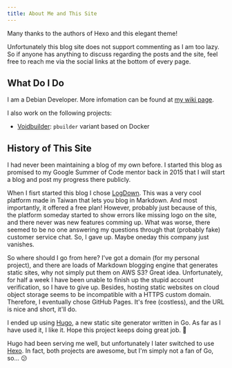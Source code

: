 ```yaml
---
title: About Me and This Site
---
```


Many thanks to the authors of Hexo and this elegant theme!

Unfortunately this blog site does not support commenting as I am too lazy. So if anyone has anything to discuss regarding the posts and the site, feel free to reach me via the social links at the bottom of every page.

What Do I Do
------------

I am a Debian Developer. More infomation can be found at [my wiki page](https://wiki.debian.org/KaichungYan).

I also work on the following projects:

* [Voidbuilder](https://www.npmjs.com/package/voidbuilder): `pbuilder` variant based on Docker

History of This Site
--------------------

I had never been maintaining a blog of my own before. I started this blog as promised to my Google Summer of Code mentor back in 2015 that I will start a blog and post my progress there publicly.

When I fisrt started this blog I chose [LogDown](https://logdown.com). This was a very cool platform made in Taiwan that lets you blog in Markdown. And most importantly, it offered a free plan! However, probably just because of this, the platform someday started to show errors like missing logo on the site, and there never was new features comming up. What was worse, there seemed to be no one answering my questions through that (probably fake) customer service chat. So, I gave up. Maybe oneday this company just vanishes.

So where should I go from here? I've got a domain (for my personal project), and there are loads of Markdown blogging engine that generates static sites, why not simply put them on AWS S3? Great idea. Unfortunately, for half a week I have been unable to finish up the stupid account verification, so I have to give up. Besides, hosting static websites on cloud object storage seems to be incompatible with a HTTPS custom domain. Therefore, I eventually chose GitHub Pages. It's free (costless), and the URL is nice and short, it'll do.

I ended up using [Hugo](https://gohugo.io), a new static site generator written in Go. As far as I have used it, I like it. Hope this project keeps doing great job. 🤔

Hugo had been serving me well, but unfortunately I later switched to use [Hexo](https://hexo.io). In fact, both projects are awesome, but I'm simply not a fan of Go, so... 😕

